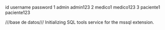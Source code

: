 id username password
1 admin admin123 
2 medico1 medico123 
3 paciente1 paciente123 


///base de datos///
Initializing SQL tools service for the mssql extension.
